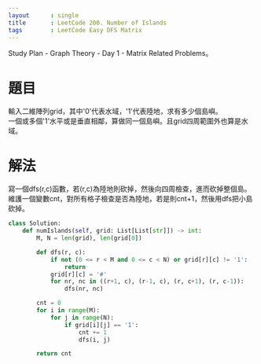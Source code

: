 ```yaml
---
layout      : single
title       : LeetCode 200. Number of Islands
tags 		: LeetCode Easy DFS Matrix
---
```

Study Plan - Graph Theory - Day 1 - Matrix Related Problems。  

# 題目
輸入二維陣列grid，其中'0'代表水域，'1'代表陸地，求有多少個島嶼。  
一個或多個'1'水平或是垂直相鄰，算做同一個島嶼。且grid四周範圍外也算是水域。

# 解法
寫一個dfs(r,c)函數，若(r,c)為陸地則砍掉，然後向四周檢查，進而砍掉整個島。  
維護一個變數cnt，對所有格子檢查是否為陸地，若是則cnt+1，然後用dfs把小島砍掉。

```python
class Solution:
    def numIslands(self, grid: List[List[str]]) -> int:
        M, N = len(grid), len(grid[0])

        def dfs(r, c):
            if not (0 <= r < M and 0 <= c < N) or grid[r][c] != '1':
                return
            grid[r][c] = '#'
            for nr, nc in ((r+1, c), (r-1, c), (r, c+1), (r, c-1)):
                dfs(nr, nc)

        cnt = 0
        for i in range(M):
            for j in range(N):
                if grid[i][j] == '1':
                    cnt += 1
                    dfs(i, j)

        return cnt
```
